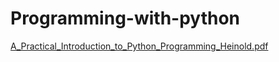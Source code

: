 # Programming-with-python

[A_Practical_Introduction_to_Python_Programming_Heinold.pdf](https://github.com/khaled-taha/GUI-Programming-with-Tkinter-in-python/files/10252309/A_Practical_Introduction_to_Python_Programming_Heinold.pdf)
